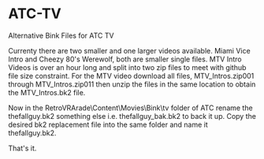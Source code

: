 # ATC-TV
Alternative Bink Files for ATC TV

Currenty there are two smaller and one larger videos available. Miami Vice Intro and Cheezy 80's Werewolf, both are smaller single files. MTV Intro Videos is over an hour long and split into two zip files to meet with github file size constraint. For the MTV video download all files, MTV_Intros.zip001 through MTV_Intros.zip011 then unzip the files in the same location to obtain the MTV_Intros.bk2 file.

Now in the RetroVRArade\Content\Movies\Bink\tv folder of ATC rename the thefallguy.bk2 something else i.e. thefallguy_bak.bk2 to back it up. Copy the desired bk2 replacement file into the same folder and name it thefallguy.bk2.

That's it.
